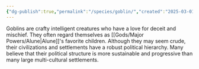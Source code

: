 ```yaml
---
{"dg-publish":true,"permalink":"/species/goblin/","created":"2025-03-01T13:33:11.324-07:00"}
---
```



Goblins are crafty intelligent creatures who have a love for deceit and mischief. They often regard themselves as [[Gods/Major Powers/Alune\|Alune]]'s favorite children. Although they may seem crude, their civilizations and settlements have a robust political hierarchy. Many believe that their political structure is more sustainable and progressive than many large multi-cultural settlements. 